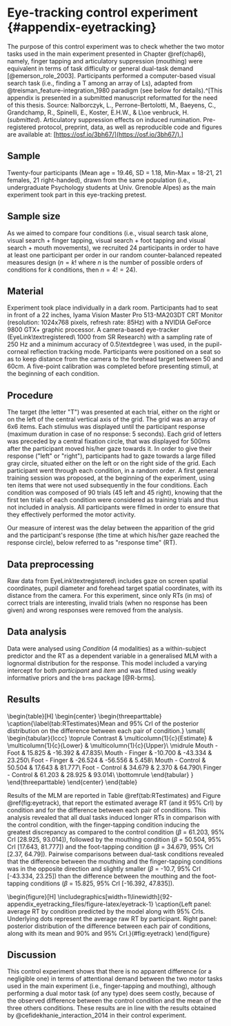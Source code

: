 # Eye-tracking control experiment {#appendix-eyetracking}



The purpose of this control experiment was to check whether the two motor tasks used in the main experiment presented in Chapter \@ref(chap6), namely, finger tapping and articulatory suppression (mouthing) were equivalent in terms of task difficulty or general dual-task demand [@emerson_role_2003]. Participants performed a computer-based visual search task (i.e., finding a T among an array of Ls), adapted from @treisman_feature-integration_1980 paradigm (see below for details).^[This appendix is presented in a submitted manuscript reformatted for the need of this thesis. Source: Nalborczyk, L., Perrone-Bertolotti, M., Baeyens, C., Grandchamp, R., Spinelli, E., Koster, E.H.W., \& L\oe venbruck, H. (*submitted*). Articulatory suppression effects on induced rumination. Pre-registered protocol, preprint, data, as well as reproducible code and figures are available at: [https://osf.io/3bh67/](https://osf.io/3bh67/).]

## Sample

Twenty-four participants (Mean age = 19.46, SD = 1.18, Min-Max = 18-21, 21 females, 21 right-handed), drawn from the same population (i.e., undergraduate Psychology students at Univ. Grenoble Alpes) as the main experiment took part in this eye-tracking pretest.

## Sample size

As we aimed to compare four conditions (i.e., visual search task alone, visual search + finger tapping, visual search + foot tapping and visual search + mouth movements), we recruited 24 participants in order to have at least one participant per order in our random counter-balanced repeated measures design ($n = k!$ where $n$ is the number of possible orders of conditions for $k$ conditions, then $n =4 != 24$).

## Material

Experiment took place individually in a dark room. Participants had to seat in front of a 22 inches, Iyama Vision Master Pro 513-MA203DT CRT Monitor (resolution: 1024x768 pixels, refresh rate: 85Hz) with a NVIDIA GeForce 9800 GTX+ graphic processor. A camera-based eye-tracker (EyeLink\textregistered\ 1000 from SR Research) with a sampling rate of 250 Hz and a minimum accuracy of 0.5\textdegree \ was used, in the pupil-corneal reflection tracking mode. Participants were positioned on a seat so as to keep distance from the camera to the forehead target between 50 and 60cm. A five-point calibration was completed before presenting stimuli, at the beginning of each condition.

## Procedure

The target (the letter "T") was presented at each trial, either on the right or on the left of the central vertical axis of the grid. The grid was an array of 6x6 items. Each stimulus was displayed until the participant response (maximum duration in case of no response: 5 seconds). Each grid of letters was preceded by a central fixation circle, that was displayed for 500ms after the participant moved his/her gaze towards it. In order to give their response ("left" or "right"), participants had to gaze towards a large filled gray circle, situated either on the left or on the right side of the grid. Each participant went through each condition, in a random order. A first general training session was proposed, at the beginning of the experiment, using ten items that were not used subsequently in the four conditions. Each condition was composed of 90 trials (45 left and 45 right), knowing that the first ten trials of each condition were considered as training trials and thus not included in analysis. All participants were filmed in order to ensure that they effectively performed the motor activity.

Our measure of interest was the delay between the apparition of the grid and the participant's response (the time at which his/her gaze reached the response circle), below referred to as "response time" (RT).

## Data preprocessing

Raw data from EyeLink\textregistered\ includes gaze on screen spatial coordinates, pupil diameter and forehead target spatial coordinates, with its distance from the camera. For this experiment, since only RTs (in ms) of correct trials are interesting, invalid trials (when no response has been given) and wrong responses were removed from the analysis.

## Data analysis

Data were analysed using *Condition* (4 modalities) as a within-subject predictor and the RT as a dependent variable in a generalised MLM with a lognormal distribution for the response. This model included a varying intercept for both *participant* and *item* and was fitted using weakly informative priors and the `brms` package [@R-brms].

## Results



\begin{table}[H]
\begin{center}
\begin{threeparttable}
\caption{\label{tab:RTestimates}Mean and 95\% CrI of the posterior distribution on the difference between each pair of condition.}
\small{
\begin{tabular}{lccc}
\toprule
Contrast & \multicolumn{1}{c}{Estimate} & \multicolumn{1}{c}{Lower} & \multicolumn{1}{c}{Upper}\\
\midrule
Mouth - Foot & 15.825 & -16.392 & 47.835\\
Mouth - Finger & -10.700 & -43.334 & 23.250\\
Foot - Finger & -26.524 & -56.556 & 5.458\\
Mouth - Control & 50.504 & 17.643 & 81.777\\
Foot - Control & 34.679 & 2.370 & 64.790\\
Finger - Control & 61.203 & 28.925 & 93.014\\
\bottomrule
\end{tabular}
}
\end{threeparttable}
\end{center}
\end{table}

Results of the MLM are reported in Table \@ref(tab:RTestimates) and Figure \@ref(fig:eyetrack), that report the estimated average RT (and it 95% CrI) by condition and for the difference between each pair of conditions. This analysis revealed that all dual tasks induced longer RTs in comparison with the control condition, with the finger-tapping condition inducing the greatest discrepancy as compared to the control condition ($\beta$ = 61.203, 95% CrI [28.925, 93.014]), followed by the mouthing condition ($\beta$ = 50.504, 95% CrI [17.643, 81.777]) and the foot-tapping condition ($\beta$ = 34.679, 95% CrI [2.37, 64.79]). Pairwise comparisons between dual-task conditions revealed that the difference between the mouthing and the finger-tapping conditions was in the opposite direction and slightly smaller ($\beta$ = -10.7, 95% CrI [-43.334, 23.25]) than the difference between the mouthing and the foot-tapping conditions ($\beta$ = 15.825, 95% CrI [-16.392, 47.835]).

\begin{figure}[H]
\includegraphics[width=1\linewidth]{92-appendix_eyetracking_files/figure-latex/eyetrack-1} \caption{Left panel: average RT by condition predicted by the model along with 95\% CrIs. Underlying dots represent the average raw RT by participant. Right panel: posterior distribution of the difference between each pair of conditions, along with its mean and 90\% and 95\% CrI.}(\#fig:eyetrack)
\end{figure}

## Discussion

This control experiment shows that there is no apparent difference (or a negligible one) in terms of attentional demand between the two motor tasks used in the main experiment (i.e., finger-tapping and mouthing), although performing a dual motor task (of any type) does seem costly, because of the observed difference between the control condition and the mean of the three others conditions. These results are in line with the results obtained by @cefidekhanie_interaction_2014 in their control experiment.
